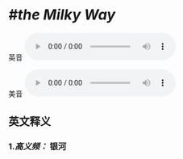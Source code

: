 # ***\#the Milky Way*** 
英音
<audio src="./media/the Milky Way-B.aac" controls="controls"></audio>

美音
<audio src="./media/the Milky Way.aac" controls="controls"></audio>



  

英文释义
---
### 1.*高义频：* **银河**  


